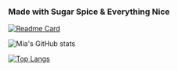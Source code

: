 
### Made with Sugar Spice & Everything Nice

[![Readme Card](https://github-readme-stats.vercel.app/api/pin/?username=miacarmen&repo=github-readme-stats&theme=shades-of-purple)](https://github.com/Miacarmen/github-readme-stats)

![Mia's GitHub stats](https://github-readme-stats.vercel.app/api?username=miacarmen&show_icons=true&theme=shades-of-purple)


[![Top Langs](https://github-readme-stats.vercel.app/api/top-langs/?username=anuraghazra&layout=compact&theme=shades-of-purple)](https://github.com/anuraghazra/github-readme-stats)
